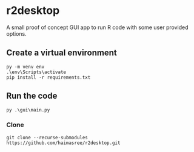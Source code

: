 # r2desktop
A small proof of concept GUI app to run R code with some user provided options.

## Create a virtual environment

```
py -m venv env
.\env\Scripts\activate
pip install -r requirements.txt
```

## Run the code

```
py .\gui\main.py
```

### Clone

```git clone --recurse-submodules https://github.com/haimasree/r2desktop.git```
